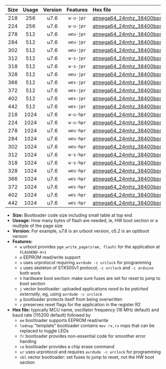 |Size|Usage|Version|Features|Hex file|
|:-:|:-:|:-:|:-:|:--|
|218|256|u7.6|`w-u-jpr`|[atmega64_24mhz_38400bps_ur_vbl.hex](https://raw.githubusercontent.com/stefanrueger/urboot/main/atmega64_24mhz_38400bps_ur_vbl.hex)|
|224|256|u7.6|`w-u-jpr`|[atmega64_24mhz_38400bps_lednop_ur_vbl.hex](https://raw.githubusercontent.com/stefanrueger/urboot/main/atmega64_24mhz_38400bps_lednop_ur_vbl.hex)|
|278|512|u7.6|`weu-jpr`|[atmega64_24mhz_38400bps_ee_ur_vbl.hex](https://raw.githubusercontent.com/stefanrueger/urboot/main/atmega64_24mhz_38400bps_ee_ur_vbl.hex)|
|284|512|u7.6|`weu-jpr`|[atmega64_24mhz_38400bps_ee_lednop_ur_vbl.hex](https://raw.githubusercontent.com/stefanrueger/urboot/main/atmega64_24mhz_38400bps_ee_lednop_ur_vbl.hex)|
|302|512|u7.6|`weu-jpr`|[atmega64_24mhz_38400bps_ee_lednop_fr_ur_vbl.hex](https://raw.githubusercontent.com/stefanrueger/urboot/main/atmega64_24mhz_38400bps_ee_lednop_fr_ur_vbl.hex)|
|312|512|u7.6|`w-s-jpr`|[atmega64_24mhz_38400bps_vbl.hex](https://raw.githubusercontent.com/stefanrueger/urboot/main/atmega64_24mhz_38400bps_vbl.hex)|
|318|512|u7.6|`w-s-jpr`|[atmega64_24mhz_38400bps_lednop_vbl.hex](https://raw.githubusercontent.com/stefanrueger/urboot/main/atmega64_24mhz_38400bps_lednop_vbl.hex)|
|328|512|u7.6|`weu-jpr`|[atmega64_24mhz_38400bps_ee_lednop_fr_ce_ur_vbl.hex](https://raw.githubusercontent.com/stefanrueger/urboot/main/atmega64_24mhz_38400bps_ee_lednop_fr_ce_ur_vbl.hex)|
|366|512|u7.6|`wes-jpr`|[atmega64_24mhz_38400bps_ee_vbl.hex](https://raw.githubusercontent.com/stefanrueger/urboot/main/atmega64_24mhz_38400bps_ee_vbl.hex)|
|372|512|u7.6|`wes-jpr`|[atmega64_24mhz_38400bps_ee_lednop_vbl.hex](https://raw.githubusercontent.com/stefanrueger/urboot/main/atmega64_24mhz_38400bps_ee_lednop_vbl.hex)|
|402|512|u7.6|`wes-jpr`|[atmega64_24mhz_38400bps_ee_lednop_fr_vbl.hex](https://raw.githubusercontent.com/stefanrueger/urboot/main/atmega64_24mhz_38400bps_ee_lednop_fr_vbl.hex)|
|442|512|u7.6|`wes-jpr`|[atmega64_24mhz_38400bps_ee_lednop_fr_ce_vbl.hex](https://raw.githubusercontent.com/stefanrueger/urboot/main/atmega64_24mhz_38400bps_ee_lednop_fr_ce_vbl.hex)|
|218|1024|u7.6|`w-u-hpr`|[atmega64_24mhz_38400bps_ur.hex](https://raw.githubusercontent.com/stefanrueger/urboot/main/atmega64_24mhz_38400bps_ur.hex)|
|224|1024|u7.6|`w-u-hpr`|[atmega64_24mhz_38400bps_lednop_ur.hex](https://raw.githubusercontent.com/stefanrueger/urboot/main/atmega64_24mhz_38400bps_lednop_ur.hex)|
|278|1024|u7.6|`weu-hpr`|[atmega64_24mhz_38400bps_ee_ur.hex](https://raw.githubusercontent.com/stefanrueger/urboot/main/atmega64_24mhz_38400bps_ee_ur.hex)|
|284|1024|u7.6|`weu-hpr`|[atmega64_24mhz_38400bps_ee_lednop_ur.hex](https://raw.githubusercontent.com/stefanrueger/urboot/main/atmega64_24mhz_38400bps_ee_lednop_ur.hex)|
|302|1024|u7.6|`weu-hpr`|[atmega64_24mhz_38400bps_ee_lednop_fr_ur.hex](https://raw.githubusercontent.com/stefanrueger/urboot/main/atmega64_24mhz_38400bps_ee_lednop_fr_ur.hex)|
|312|1024|u7.6|`w-s-hpr`|[atmega64_24mhz_38400bps.hex](https://raw.githubusercontent.com/stefanrueger/urboot/main/atmega64_24mhz_38400bps.hex)|
|318|1024|u7.6|`w-s-hpr`|[atmega64_24mhz_38400bps_lednop.hex](https://raw.githubusercontent.com/stefanrueger/urboot/main/atmega64_24mhz_38400bps_lednop.hex)|
|328|1024|u7.6|`weu-hpr`|[atmega64_24mhz_38400bps_ee_lednop_fr_ce_ur.hex](https://raw.githubusercontent.com/stefanrueger/urboot/main/atmega64_24mhz_38400bps_ee_lednop_fr_ce_ur.hex)|
|366|1024|u7.6|`wes-hpr`|[atmega64_24mhz_38400bps_ee.hex](https://raw.githubusercontent.com/stefanrueger/urboot/main/atmega64_24mhz_38400bps_ee.hex)|
|372|1024|u7.6|`wes-hpr`|[atmega64_24mhz_38400bps_ee_lednop.hex](https://raw.githubusercontent.com/stefanrueger/urboot/main/atmega64_24mhz_38400bps_ee_lednop.hex)|
|402|1024|u7.6|`wes-hpr`|[atmega64_24mhz_38400bps_ee_lednop_fr.hex](https://raw.githubusercontent.com/stefanrueger/urboot/main/atmega64_24mhz_38400bps_ee_lednop_fr.hex)|
|442|1024|u7.6|`wes-hpr`|[atmega64_24mhz_38400bps_ee_lednop_fr_ce.hex](https://raw.githubusercontent.com/stefanrueger/urboot/main/atmega64_24mhz_38400bps_ee_lednop_fr_ce.hex)|

- **Size:** Bootloader code size including small table at top end
- **Useage:** How many bytes of flash are needed, ie, HW boot section or a multiple of the page size
- **Version:** For example, u7.6 is an urboot version, o5.2 is an optiboot version
- **Features:**
  + `w` urboot provides `pgm_write_page(sram, flash)` for the application at `FLASHEND-4+1`
  + `e` EEPROM read/write support
  + `u` uses urprotocol requiring `avrdude -c urclock` for programming
  + `s` uses skeleton of STK500v1 protocol; `-c urclock` and `-c arduino` both work
  + `h` hardware boot section: make sure fuses are set for reset to jump to boot section
  + `j` vector bootloader: uploaded applications *need to be patched externally*, eg, using `avrdude -c urclock`
  + `p` bootloader protects itself from being overwritten
  + `r` preserves reset flags for the application in the register R2
- **Hex file:** typically MCU name, oscillator frequency (16 MHz default) and baud rate (115200 default) followed by
  + `ee` bootloader supports EEPROM read/write
  + `lednop` "template" bootloader contains `mov rx,rx` nops that can be replaced to toggle LEDs
  + `fr` bootloader provides non-essential code for smoother error handing
  + `ce` bootloader provides a chip erase command
  + `ur` uses urprotocol and requires `avrdude -c urclock` for programming
  + `vbl` vector bootloader: set fuses to jump to reset, not the HW boot section
